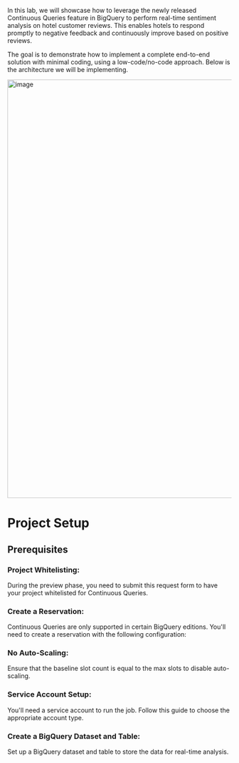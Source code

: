 In this lab, we will showcase how to leverage the newly released Continuous Queries feature in BigQuery to perform real-time sentiment analysis on hotel customer reviews. 
This enables hotels to respond promptly to negative feedback and continuously improve based on positive reviews.

The goal is to demonstrate how to implement a complete end-to-end solution with minimal coding, using a low-code/no-code approach.
Below is the architecture we will be implementing.


<img width="938" alt="image" src="https://github.com/user-attachments/assets/8891a9fa-a46c-4146-8045-738e751a0c81">


# Project Setup

## Prerequisites
### Project Whitelisting:    
During the preview phase, you need to submit this request form to have your project whitelisted for Continuous Queries.

### Create a Reservation:
Continuous Queries are only supported in certain BigQuery editions. You'll need to create a reservation with the following configuration:

### No Auto-Scaling: 
Ensure that the baseline slot count is equal to the max slots to disable auto-scaling.
### Service Account Setup:
You'll need a service account to run the job. Follow this guide to choose the appropriate account type.

### Create a BigQuery Dataset and Table:
Set up a BigQuery dataset and table to store the data for real-time analysis.



